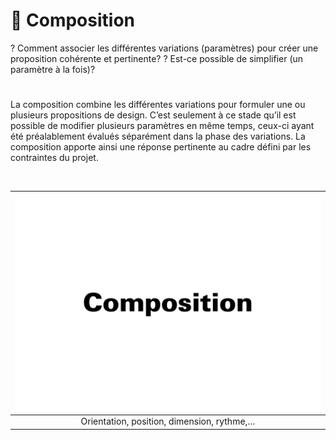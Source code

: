 # 🎼 Composition
?   Comment associer les différentes variations (paramètres) pour créer une proposition cohérente et pertinente?
?   Est-ce possible de simplifier (un paramètre à la fois)?
#
La composition combine les différentes variations pour formuler une ou plusieurs propositions de design. C’est seulement à ce stade qu’il est possible de modifier plusieurs paramètres en même temps, ceux-ci ayant été préalablement évalués séparément dans la phase des variations. La composition apporte ainsi une réponse pertinente au cadre défini par les contraintes du projet. 
  
&nbsp;

|![](links/Variations33.gif) |
|:---:|
| Orientation, position, dimension, rythme,… |

<!--

# Contrastes  

|![](links/) |
|:---:|
| Abc |

1 Contrastes foncé-clair, gras-maigre, surface-ligne.
2 Contrastes perpendiculaire-horizontal et actif-passif. Répond le mieux à la technique tvooarahique.
3 Contrastes droit-oblique, statique-dynamique, géométrique-
organique et symetrie-asymetrie. Les caracteres obliques cor-respondent à l'écriture manuelle et sont d'un effet organique et dynamique plus prononcé que les caractères droits.
4 Contrastes grand-petit, foncé-clair et ligne-point.
5 Contrastes foncé-clair, gras-maigre et surface-ligne
¡ Contrastes ligne-point et animé-paisible
7 Contrastes asymétrie-symétrie et animé-paisible.
8 Contrastesrond-droit. doux-dur et illimité.limité
9 Contrastes précis-diffus, dur-doux et foncé-clair.
10 Contrastes instable-stable. Le triangle posé sur son sommet est incertain, il vacille; posé sur sa base, il donne l'impression d'extrême stabilité (pyramide).
11 Contrastes surface-point, grand-petit et foncé-clair.
12 Contrastes animé-tranquille, foncé-clair et surface-ligne.
13 Contrastes large-etroit, excentrique-concentrique.
14 Contrastes concentrique-excentrique et fermé-ouvert.
15 Contrastes minuscules-majuscules et dynamique-statique.

# Hiérarchies  

|![](links/) |
|:---:|
| Abc |

# Grille  

|![](links/) |
|:---:|
| Abc |

# Coins  

|![](links/) |
|:---:|
| Abc |


-->

<!-- ### Sources

- Karl Gerstner, *Kompendium für Alphabeten: Systematik der Schrift*, Sulgen/Frankfurt: Arthur Niggli, 1972 
- Ruedi Rüegg, *Basic Typography: Design with Letters / Typografische Grundlagen mit Schrift*, Zurich: Delta & Spes, 1980  
- Jost Hochuli, *Le détail en typographie*, London: Hyphen Press, 2005 [éd. orig. 1987]   -->

